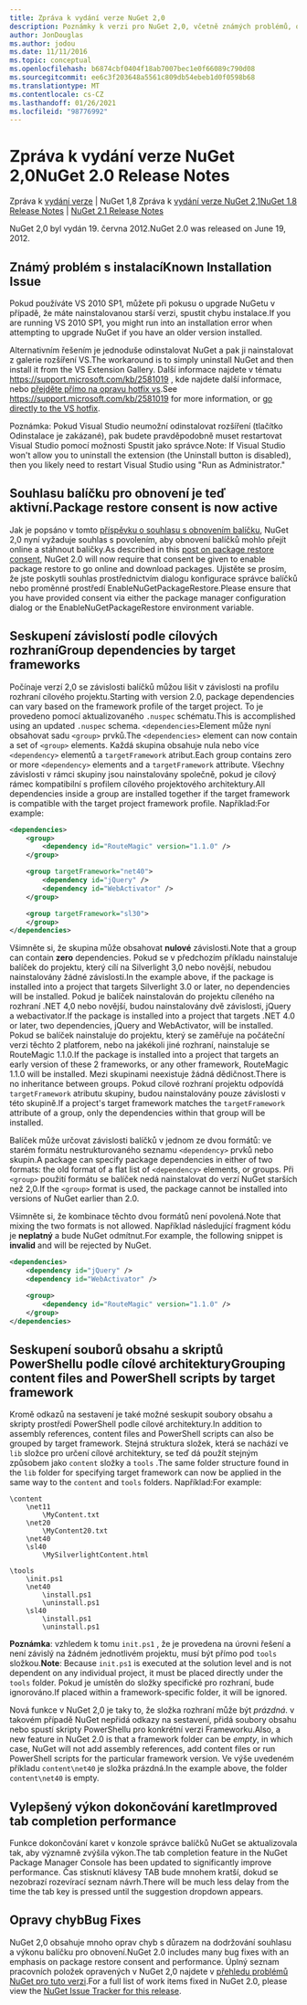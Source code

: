 ```yaml
---
title: Zpráva k vydání verze NuGet 2,0
description: Poznámky k verzi pro NuGet 2,0, včetně známých problémů, oprav chyb, přidaných funkcí a chcete odeslat obecnou.
author: JonDouglas
ms.author: jodou
ms.date: 11/11/2016
ms.topic: conceptual
ms.openlocfilehash: b6874cbf0404f18ab7007bec1e0f66089c790d08
ms.sourcegitcommit: ee6c3f203648a5561c809db54ebeb1d0f0598b68
ms.translationtype: MT
ms.contentlocale: cs-CZ
ms.lasthandoff: 01/26/2021
ms.locfileid: "98776992"
---
```

# <a name="nuget-20-release-notes"></a><span data-ttu-id="b902b-103">Zpráva k vydání verze NuGet 2,0</span><span class="sxs-lookup"><span data-stu-id="b902b-103">NuGet 2.0 Release Notes</span></span>

<span data-ttu-id="b902b-104">Zpráva k [vydání verze](../release-notes/nuget-1.8.md)  |  NuGet 1,8 Zpráva k [vydání verze NuGet 2,1](../release-notes/nuget-2.1.md)</span><span class="sxs-lookup"><span data-stu-id="b902b-104">[NuGet 1.8 Release Notes](../release-notes/nuget-1.8.md) | [NuGet 2.1 Release Notes](../release-notes/nuget-2.1.md)</span></span>

<span data-ttu-id="b902b-105">NuGet 2,0 byl vydán 19. června 2012.</span><span class="sxs-lookup"><span data-stu-id="b902b-105">NuGet 2.0 was released on June 19, 2012.</span></span>

## <a name="known-installation-issue"></a><span data-ttu-id="b902b-106">Známý problém s instalací</span><span class="sxs-lookup"><span data-stu-id="b902b-106">Known Installation Issue</span></span>
<span data-ttu-id="b902b-107">Pokud používáte VS 2010 SP1, můžete při pokusu o upgrade NuGetu v případě, že máte nainstalovanou starší verzi, spustit chybu instalace.</span><span class="sxs-lookup"><span data-stu-id="b902b-107">If you are running VS 2010 SP1, you might run into an installation error when attempting to upgrade NuGet if you have an older version installed.</span></span>

<span data-ttu-id="b902b-108">Alternativním řešením je jednoduše odinstalovat NuGet a pak ji nainstalovat z galerie rozšíření VS.</span><span class="sxs-lookup"><span data-stu-id="b902b-108">The workaround is to simply uninstall NuGet and then install it from the VS Extension Gallery.</span></span>  <span data-ttu-id="b902b-109">Další informace najdete v tématu <https://support.microsoft.com/kb/2581019> , kde najdete další informace, nebo [přejděte přímo na opravu hotfix vs](http://bit.ly/vsixcertfix).</span><span class="sxs-lookup"><span data-stu-id="b902b-109">See <https://support.microsoft.com/kb/2581019> for more information, or [go directly to the VS hotfix](http://bit.ly/vsixcertfix).</span></span>

<span data-ttu-id="b902b-110">Poznámka: Pokud Visual Studio neumožní odinstalovat rozšíření (tlačítko Odinstalace je zakázané), pak budete pravděpodobně muset restartovat Visual Studio pomocí možnosti Spustit jako správce.</span><span class="sxs-lookup"><span data-stu-id="b902b-110">Note: If Visual Studio won't allow you to uninstall the extension (the Uninstall button is disabled), then you likely need to restart Visual Studio using "Run as Administrator."</span></span>

## <a name="package-restore-consent-is-now-active"></a><span data-ttu-id="b902b-111">Souhlasu balíčku pro obnovení je teď aktivní.</span><span class="sxs-lookup"><span data-stu-id="b902b-111">Package restore consent is now active</span></span>

<span data-ttu-id="b902b-112">Jak je popsáno v tomto [příspěvku o souhlasu s obnovením balíčku](http://blog.nuget.org/20120518/package-restore-and-consent.html), NuGet 2,0 nyní vyžaduje souhlas s povolením, aby obnovení balíčků mohlo přejít online a stáhnout balíčky.</span><span class="sxs-lookup"><span data-stu-id="b902b-112">As described in this [post on package restore consent](http://blog.nuget.org/20120518/package-restore-and-consent.html), NuGet 2.0 will now require that consent be given to enable package restore to go online and download packages.</span></span> <span data-ttu-id="b902b-113">Ujistěte se prosím, že jste poskytli souhlas prostřednictvím dialogu konfigurace správce balíčků nebo proměnné prostředí EnableNuGetPackageRestore.</span><span class="sxs-lookup"><span data-stu-id="b902b-113">Please ensure that you have provided consent via either the package manager configuration dialog or the EnableNuGetPackageRestore environment variable.</span></span>

## <a name="group-dependencies-by-target-frameworks"></a><span data-ttu-id="b902b-114">Seskupení závislostí podle cílových rozhraní</span><span class="sxs-lookup"><span data-stu-id="b902b-114">Group dependencies by target frameworks</span></span>

<span data-ttu-id="b902b-115">Počínaje verzí 2,0 se závislosti balíčků můžou lišit v závislosti na profilu rozhraní cílového projektu.</span><span class="sxs-lookup"><span data-stu-id="b902b-115">Starting with version 2.0, package dependencies can vary based on the framework profile of the target project.</span></span> <span data-ttu-id="b902b-116">To je provedeno pomocí aktualizovaného `.nuspec` schématu.</span><span class="sxs-lookup"><span data-stu-id="b902b-116">This is accomplished using an updated `.nuspec` schema.</span></span> <span data-ttu-id="b902b-117">`<dependencies>`Element může nyní obsahovat sadu `<group>` prvků.</span><span class="sxs-lookup"><span data-stu-id="b902b-117">The `<dependencies>` element can now contain a set of `<group>` elements.</span></span> <span data-ttu-id="b902b-118">Každá skupina obsahuje nula nebo více `<dependency>` elementů a `targetFramework` atribut.</span><span class="sxs-lookup"><span data-stu-id="b902b-118">Each group contains zero or more `<dependency>` elements and a `targetFramework` attribute.</span></span> <span data-ttu-id="b902b-119">Všechny závislosti v rámci skupiny jsou nainstalovány společně, pokud je cílový rámec kompatibilní s profilem cílového projektového architektury.</span><span class="sxs-lookup"><span data-stu-id="b902b-119">All dependencies inside a group are installed together if the target framework is compatible with the target project framework profile.</span></span> <span data-ttu-id="b902b-120">Například:</span><span class="sxs-lookup"><span data-stu-id="b902b-120">For example:</span></span>

```xml
<dependencies>
    <group>
        <dependency id="RouteMagic" version="1.1.0" />
    </group>

    <group targetFramework="net40">
        <dependency id="jQuery" />
        <dependency id="WebActivator" />
    </group>

    <group targetFramework="sl30">
    </group>
</dependencies>
```

<span data-ttu-id="b902b-121">Všimněte si, že skupina může obsahovat **nulové** závislosti.</span><span class="sxs-lookup"><span data-stu-id="b902b-121">Note that a group can contain **zero** dependencies.</span></span> <span data-ttu-id="b902b-122">Pokud se v předchozím příkladu nainstaluje balíček do projektu, který cílí na Silverlight 3,0 nebo novější, nebudou nainstalovány žádné závislosti.</span><span class="sxs-lookup"><span data-stu-id="b902b-122">In the example above, if the package is installed into a project that targets Silverlight 3.0 or later, no dependencies will be installed.</span></span> <span data-ttu-id="b902b-123">Pokud je balíček nainstalován do projektu cíleného na rozhraní .NET 4,0 nebo novější, budou nainstalovány dvě závislosti, jQuery a webactivator.</span><span class="sxs-lookup"><span data-stu-id="b902b-123">If the package is installed into a project that targets .NET 4.0 or later, two dependencies, jQuery and WebActivator, will be installed.</span></span>  <span data-ttu-id="b902b-124">Pokud se balíček nainstaluje do projektu, který se zaměřuje na počáteční verzi těchto 2 platforem, nebo na jakékoli jiné rozhraní, nainstaluje se RouteMagic 1.1.0.</span><span class="sxs-lookup"><span data-stu-id="b902b-124">If the package is installed into a project that targets an early version of these 2 frameworks, or any other framework, RouteMagic 1.1.0 will be installed.</span></span> <span data-ttu-id="b902b-125">Mezi skupinami neexistuje žádná dědičnost.</span><span class="sxs-lookup"><span data-stu-id="b902b-125">There is no inheritance between groups.</span></span> <span data-ttu-id="b902b-126">Pokud cílové rozhraní projektu odpovídá `targetFramework` atributu skupiny, budou nainstalovány pouze závislosti v této skupině.</span><span class="sxs-lookup"><span data-stu-id="b902b-126">If a project's target framework matches the `targetFramework` attribute of a group, only the dependencies within that group will be installed.</span></span>

<span data-ttu-id="b902b-127">Balíček může určovat závislosti balíčků v jednom ze dvou formátů: ve starém formátu nestrukturovaného seznamu `<dependency>` prvků nebo skupin.</span><span class="sxs-lookup"><span data-stu-id="b902b-127">A package can specify package dependencies in either of two formats: the old format of a flat list of `<dependency>` elements, or groups.</span></span> <span data-ttu-id="b902b-128">Při `<group>` použití formátu se balíček nedá nainstalovat do verzí NuGet starších než 2,0.</span><span class="sxs-lookup"><span data-stu-id="b902b-128">If the `<group>` format is used, the package cannot be installed into versions of NuGet earlier than 2.0.</span></span>

<span data-ttu-id="b902b-129">Všimněte si, že kombinace těchto dvou formátů není povolená.</span><span class="sxs-lookup"><span data-stu-id="b902b-129">Note that mixing the two formats is not allowed.</span></span> <span data-ttu-id="b902b-130">Například následující fragment kódu je **neplatný** a bude NuGet odmítnut.</span><span class="sxs-lookup"><span data-stu-id="b902b-130">For example, the following snippet is **invalid** and will be rejected by NuGet.</span></span>

```xml
<dependencies>
    <dependency id="jQuery" />
    <dependency id="WebActivator" />

    <group>
        <dependency id="RouteMagic" version="1.1.0" />
    </group>
</dependencies>
```

## <a name="grouping-content-files-and-powershell-scripts-by-target-framework"></a><span data-ttu-id="b902b-131">Seskupení souborů obsahu a skriptů PowerShellu podle cílové architektury</span><span class="sxs-lookup"><span data-stu-id="b902b-131">Grouping content files and PowerShell scripts by target framework</span></span>

<span data-ttu-id="b902b-132">Kromě odkazů na sestavení je také možné seskupit soubory obsahu a skripty prostředí PowerShell podle cílové architektury.</span><span class="sxs-lookup"><span data-stu-id="b902b-132">In addition to assembly references, content files and PowerShell scripts can also be grouped by target framework.</span></span> <span data-ttu-id="b902b-133">Stejná struktura složek, která se nachází ve `lib` složce pro určení cílové architektury, se teď dá použít stejným způsobem jako `content` složky a `tools` .</span><span class="sxs-lookup"><span data-stu-id="b902b-133">The same folder structure found in the `lib` folder for specifying target framework can  now be applied in the same way to the `content` and `tools` folders.</span></span> <span data-ttu-id="b902b-134">Například:</span><span class="sxs-lookup"><span data-stu-id="b902b-134">For example:</span></span>

```
\content
    \net11
        \MyContent.txt
    \net20
        \MyContent20.txt
    \net40
    \sl40
        \MySilverlightContent.html

\tools
    \init.ps1
    \net40
        \install.ps1
        \uninstall.ps1
    \sl40
        \install.ps1
        \uninstall.ps1
```

<span data-ttu-id="b902b-135">**Poznámka**: vzhledem k tomu `init.ps1` , že je provedena na úrovni řešení a není závislý na žádném jednotlivém projektu, musí být přímo pod `tools` složkou.</span><span class="sxs-lookup"><span data-stu-id="b902b-135">**Note**: Because `init.ps1` is executed at the solution level and is not dependent on any individual project, it must be placed directly under the `tools` folder.</span></span> <span data-ttu-id="b902b-136">Pokud je umístěn do složky specifické pro rozhraní, bude ignorováno.</span><span class="sxs-lookup"><span data-stu-id="b902b-136">If placed within a framework-specific folder, it will be ignored.</span></span>

<span data-ttu-id="b902b-137">Nová funkce v NuGet 2,0 je taky to, že složka rozhraní může být *prázdná*. v takovém případě NuGet nepřidá odkazy na sestavení, přidá soubory obsahu nebo spustí skripty PowerShellu pro konkrétní verzi Frameworku.</span><span class="sxs-lookup"><span data-stu-id="b902b-137">Also, a new feature in NuGet 2.0 is that a framework folder can be *empty*, in which case, NuGet will not add assembly references, add content files or run  PowerShell scripts for the particular framework version.</span></span> <span data-ttu-id="b902b-138">Ve výše uvedeném příkladu `content\net40` je složka prázdná.</span><span class="sxs-lookup"><span data-stu-id="b902b-138">In the example above, the folder `content\net40` is empty.</span></span>

## <a name="improved-tab-completion-performance"></a><span data-ttu-id="b902b-139">Vylepšený výkon dokončování karet</span><span class="sxs-lookup"><span data-stu-id="b902b-139">Improved tab completion performance</span></span>
<span data-ttu-id="b902b-140">Funkce dokončování karet v konzole správce balíčků NuGet se aktualizovala tak, aby významně zvýšila výkon.</span><span class="sxs-lookup"><span data-stu-id="b902b-140">The tab completion feature in the NuGet Package Manager Console has been updated to significantly improve performance.</span></span> <span data-ttu-id="b902b-141">Čas stisknutí klávesy TAB bude mnohem kratší, dokud se nezobrazí rozevírací seznam návrh.</span><span class="sxs-lookup"><span data-stu-id="b902b-141">There will be much less delay from the time the tab key is pressed until the suggestion dropdown appears.</span></span>

## <a name="bug-fixes"></a><span data-ttu-id="b902b-142">Opravy chyb</span><span class="sxs-lookup"><span data-stu-id="b902b-142">Bug Fixes</span></span>
<span data-ttu-id="b902b-143">NuGet 2,0 obsahuje mnoho oprav chyb s důrazem na dodržování souhlasu a výkonu balíčku pro obnovení.</span><span class="sxs-lookup"><span data-stu-id="b902b-143">NuGet 2.0 includes many bug fixes with an emphasis on package restore consent and performance.</span></span>
<span data-ttu-id="b902b-144">Úplný seznam pracovních položek opravených v NuGet 2,0 najdete v [přehledu problémů NuGet pro tuto verzi](http://nuget.codeplex.com/workitem/list/advanced?keyword=&status=Closed&type=All&priority=All&release=NuGet%202.0&assignedTo=All&component=All&sortField=Votes&sortDirection=Descending&page=0).</span><span class="sxs-lookup"><span data-stu-id="b902b-144">For a full list of work items fixed in NuGet 2.0, please view the [NuGet Issue Tracker for this release](http://nuget.codeplex.com/workitem/list/advanced?keyword=&status=Closed&type=All&priority=All&release=NuGet%202.0&assignedTo=All&component=All&sortField=Votes&sortDirection=Descending&page=0).</span></span>
